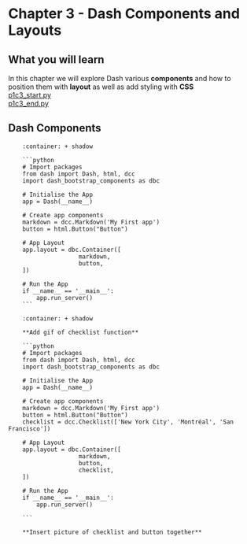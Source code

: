 # Chapter 3 - Dash Components and Layouts
## What you will learn

In this chapter we will explore Dash various **components** and how to position them with **layout** as well as add styling with **CSS**\
[p1c3_start.py](../assets/p1c2/p1c2_end.py)\
[p1c3_end.py](../assets/p1c3/p1c3_end.py)


## Dash Components

```{dropdown} Buttons
    :container: + shadow
  
    ```python
    # Import packages 
    from dash import Dash, html, dcc
    import dash_bootstrap_components as dbc

    # Initialise the App 
    app = Dash(__name__)

    # Create app components
    markdown = dcc.Markdown('My First app')
    button = html.Button("Button")

    # App Layout 
    app.layout = dbc.Container([
                    markdown,
                    button,
    ])

    # Run the App 
    if __name__ == '__main__':
        app.run_server()
    ```

```

```{dropdown} Checklist
    :container: + shadow
  
    **Add gif of checklist function**

    ```python
    # Import packages 
    from dash import Dash, html, dcc
    import dash_bootstrap_components as dbc

    # Initialise the App 
    app = Dash(__name__)

    # Create app components
    markdown = dcc.Markdown('My First app')
    button = html.Button("Button")
    checklist = dcc.Checklist(['New York City', 'Montréal', 'San Francisco'])

    # App Layout 
    app.layout = dbc.Container([
                    markdown,
                    button,
                    checklist,
    ])

    # Run the App 
    if __name__ == '__main__':
        app.run_server()

    ```

    **Insert picture of checklist and button together**
  
```
